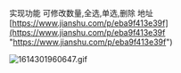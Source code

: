 实现功能 可修改数量,全选,单选,删除
地址[https://www.jianshu.com/p/eba9f413e39f](https://www.jianshu.com/p/eba9f413e39f "https://www.jianshu.com/p/eba9f413e39f")

![1614301960647.gif](https://upload-images.jianshu.io/upload_images/12089562-eeafcb3e3bb6306f.gif?imageMogr2/auto-orient/strip)
